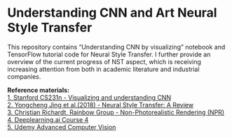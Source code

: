 # Understanding CNN and Art Neural Style Transfer 

This repository contains “Understanding CNN by visualizing” notebook and TensorFlow tutorial code for Neural Style Transfer. I further provide an overview of the current progress of NST aspect, which is receiving increasing attention from both in academic literature and industrial companies.

<p align="left">
  <b>Reference materials:</b><br>
  <a href="http://cs231n.stanford.edu/slides/2018/cs231n_2018_lecture13.pdf">1. Stanford CS231n - Visualizing and understanding CNN </a><br>
  <a href="https://arxiv.org/abs/1705.04058"> 2. Yongcheng Jing et al.(2018) - Neural Style Transfer: A Review</a><br>
  <a href="https://www.cl.cam.ac.uk/teaching/1011/RSL/Richardt.pdf"> 3. Christian Richardt, Rainbow Group - Non-Photorealistic Rendering (NPR)</a><br>
  <a href="https://www.coursera.org/learn/convolutional-neural-networks/home/welcome">4. Deeplearning.ai Course 4</a> <br>
  <a href="https://www.udemy.com/advanced-computer-vision">5. Udemy Advanced Computer Vision</a> 
  <br><br>
</p>

